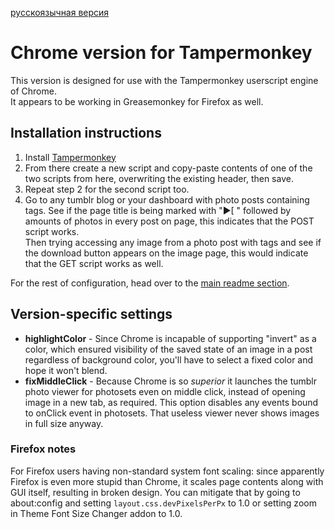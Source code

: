 [русскоязычная версия](README.rus.md)
# Chrome version for Tampermonkey

This version is designed for use with the Tampermonkey userscript engine of Chrome.  
  It appears to be working in Greasemonkey for Firefox as well.

## Installation instructions

1. Install [Tampermonkey](http://chrome.google.com/webstore/detail/tampermonkey/dhdgffkkebhmkfjojejmpbldmpobfkfo)
2. From there create a new script and copy-paste contents of one of the two scripts from here, overwriting the existing header, then save.
3. Repeat step 2 for the second script too.
4. Go to any tumblr blog or your dashboard with photo posts containing tags. See if the page title is being marked with "▶[ " followed by amounts of photos in every post on page, this indicates that the POST script works.  
  Then trying accessing any image from a photo post with tags and see if the download button appears on the image page, this would indicate that the GET script works as well.

For the rest of configuration, head over to the [main readme section](https://github.com/Seedmanc/Tumblr-image-sorter#usage).

## Version-specific settings

* **highlightColor** - Since Chrome is incapable of supporting "invert" as a color, which ensured visibility of the saved state of an image in a post regardless of background color, you'll have to select a fixed color and hope it won't blend.
* **fixMiddleClick** - Because Chrome is so *superior* it launches the tumblr photo viewer for photosets even on middle click, instead of opening image in a new tab, as required. This option disables any events bound to onClick event in photosets. That useless viewer never shows images in full size anyway.

### Firefox notes
  
For Firefox users having non-standard system font scaling: since apparently Firefox is even more stupid than Chrome, it scales page contents along with GUI itself, resulting in broken design. You can mitigate that by going to about:config and setting `layout.css.devPixelsPerPx` to 1.0 or setting zoom in Theme Font Size Changer addon to 1.0. 
